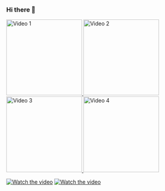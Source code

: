 ### Hi there 👋

<p float="left">
  <a href="https://www.youtube.com/watch?v=oSp9kk6jwzE" target="_blank" rel="noopener noreferrer">
    <img src="https://img.youtube.com/vi/oSp9kk6jwzE/0.jpg" alt="Video 1" width="200" />
  </a>
  <a href="https://www.youtube.com/watch?v=R0NME9W3cR4" target="_blank" rel="noopener noreferrer">
    <img src="https://img.youtube.com/vi/R0NME9W3cR4/0.jpg" alt="Video 2" width="200" />
  </a>
  <a href="https://www.youtube.com/watch?v=gVKEM4K8J8A" target="_blank" rel="noopener noreferrer">
    <img src="https://img.youtube.com/vi/gVKEM4K8J8A/0.jpg" alt="Video 3" width="200" />
  </a>
  <a href="https://www.youtube.com/watch?v=P8GFmrNdbsA" target="_blank" rel="noopener noreferrer">
    <img src="https://img.youtube.com/vi/P8GFmrNdbsA/0.jpg" alt="Video 4" width="200" />
  </a>
</p>


[![Watch the video](https://img.youtube.com/vi/TLTP0T7CQCU/hqdefault.jpg)](https://www.youtube.com/embed/TLTP0T7CQCU)
[![Watch the video](https://img.youtube.com/vi/mFQ3ONXcxBs/hqdefault.jpg)](https://www.youtube.com/embed/mFQ3ONXcxBs)

<!--
**Arnab-Chowdhury/Arnab-Chowdhury** is a ✨ _special_ ✨ repository because its `README.md` (this file) appears on your GitHub profile.

Here are some ideas to get you started:

- 🔭 I’m currently working on ...
- 🌱 I’m currently learning ...
- 👯 I’m looking to collaborate on ...
- 🤔 I’m looking for help with ...
- 💬 Ask me about ...
- 📫 How to reach me: ...
- 😄 Pronouns: ...
- ⚡ Fun fact: ...
-->
